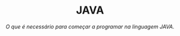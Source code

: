 <h1 align="center">JAVA</h1>
<p align="center"><i>O que é necessário para começar a programar na linguagem JAVA.</i></p>
